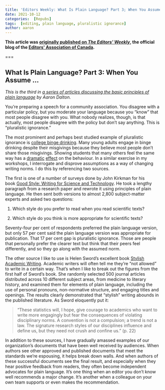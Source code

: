 ```yaml
---
title: 'Editors Weekly: What Is Plain Language? Part 3; When You Assume …'
date: 2021-10-12
categories:  [Repubs]
tags:  [editing, plain language, pluralistic ignorance]
author: aaron
---
```


**This article was [originally published on *The Editors' Weekly*](http://blog.editors.ca/?p=9625), the official blog of the [Editors' Association of Canada](http://editors.ca).**

===

## What Is Plain Language? Part 3: When You Assume …

*This is the third in [a series of articles discussing the basic principles of
plain language](https://blog.editors.ca/?tag=plain-language) by Aaron Dalton.*

You’re preparing a speech for a community association. You disagree with a
particular policy, but you moderate your language because you “know” that most
people disagree with you. What nobody realizes, though, is that actually, most
people disagree with the policy but don’t say anything. This is “pluralistic
ignorance.”

The most prominent and perhaps best studied example of pluralistic ignorance
is [college binge drinking](https://doi.org/10.1037/0022-3514.64.2.243). Many
young adults engage in binge drinking despite their misgivings because they
believe most people don’t share those misgivings. Showing students that many
others feel the same way has
a [dramatic](https://doi.org/10.1146/annurev-psych-010814-015013) [effect](https://doi.org/10.15288/jsa.2005.66.470) on
the behaviour. In a similar exercise in my workshops, I interrogate and disprove
assumptions as a way of changing writing norms. I do this by referencing two
sources.

The first is one of a number of surveys done by John Kirkman for his book [Good
Style: Writing for Science and
Technology](https://www.routledge.com/Good-Style-Writing-for-Science-and-Technology/Kirkman/p/book/9780415345026).
He took a lengthy paragraph from a research paper and rewrote it using
principles of plain language. He then sent both versions to almost 2,800
subject-matter experts and asked two questions:

1. Which style do you prefer to read when you read scientific texts?

2. Which style do you think is more appropriate for scientific texts?

Seventy-four per cent of respondents preferred the plain language version, but
only 57 per cent said the plain language version was appropriate for
publication. That 17 per cent gap is pluralistic ignorance. Those are people
that personally prefer the clearer text but think that their peers feel
differently, and so they go along with the assumed norm.

The other source I like to use is Helen Sword’s excellent book [Stylish Academic
Writing](https://www.hup.harvard.edu/catalog.php?isbn=9780674064485). Academic
writers will often tell me they’re “not allowed” to write in a certain way.
That’s when I like to break out the figures from the first half of Sword’s book.
She randomly selected 500 journal articles distributed across 10 different
subject areas, from medicine to literary history, and examined them for elements
of plain language, including the use of personal pronouns, non-normative
structure, and engaging titles and openings. The results clearly demonstrated
that “stylish” writing abounds in the published literature. As Sword eloquently
put it:

> “These statistics will, I hope, give courage to academics who want to write more engagingly but fear the consequences of violating disciplinary norms. A convention is not a compulsion; a trend is not a law. The signature research styles of our disciplines influence and define us, but they need not crush and confine us.” (p. 22)

In addition to these sources, I have gradually amassed examples of our
organization’s documents that have been well received by audiences. When authors
see other approved and published documents that meet the standards we’re
espousing, it helps break down walls. And when authors of these successful
documents see the final result, and especially when they hear positive feedback
from readers, they often become independent advocates for plain language. It’s
one thing when an editor you don’t know well recommends a major change. It’s
another when a colleague on your own team supports or even makes the
recommendation.
